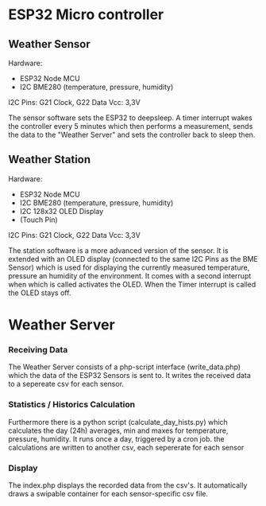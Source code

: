 # ESP32 Micro controller
## Weather Sensor
Hardware:
- ESP32 Node MCU
- I2C BME280 (temperature, pressure, humidity)

I2C Pins: G21 Clock, G22 Data
Vcc: 3,3V

The sensor software sets the ESP32 to deepsleep. A timer interrupt wakes the controller every 5 minutes which then performs a measurement, sends the data to the "Weather Server" and sets the controller back to sleep then.



## Weather Station
Hardware:
- ESP32 Node MCU
- I2C BME280 (temperature, pressure, humidity)
- I2C 128x32 OLED Display
- (Touch Pin)

I2C Pins: G21 Clock, G22 Data
Vcc: 3,3V

The station software is a more advanced version of the sensor. It is extended with an OLED display (connected to the same I2C Pins as the BME Sensor) which is used for displaying the currently measured temperature, pressure an humidity of the environment.
It comes with a second interrupt when which is called activates the OLED.
When the Timer interrupt is called the OLED stays off.

# Weather Server
### Receiving Data
The Weather Server consists of a php-script interface (write_data.php) which the data of the ESP32 Sensors is sent to. It writes the received data to a sepereate csv for each sensor.

### Statistics / Historics Calculation
Furthermore there is a python script (calculate_day_hists.py) which calculates the day (24h) averages, min and maxes for temperature, pressure, humidity. It runs once a day, triggered by a cron job. the calculations are written to another csv, each sepererate for each sensor

### Display
The index.php displays the recorded data from the csv's.
It automatically draws a swipable container for each sensor-specific csv file.
